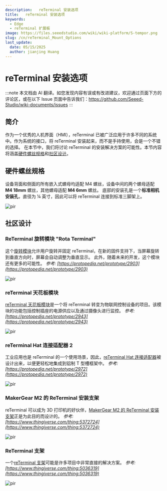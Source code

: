 ```yaml
---
description:   reTerminal 安装选项
title:   reTerminal 安装选项
keywords:
  - Edge
  - reTerminal 扩展板
image: https://files.seeedstudio.com/wiki/wiki-platform/S-tempor.png
slug: /cn/reTerminal_Mount_Options
last_update:
  date: 05/15/2025
  author: jianjing Huang
---
```


# reTerminal 安装选项

:::note
本文档由 AI 翻译。如您发现内容有误或有改进建议，欢迎通过页面下方的评论区，或在以下 Issue 页面中告诉我们：https://github.com/Seeed-Studio/wiki-documents/issues
:::

## 简介

作为一个优秀的人机界面（HMI），reTerminal 已被广泛应用于许多不同的系统中。作为系统的接口，将 reTerminal 安装起来，而不是手持使用，会是一个不错的选择。
在本节中，我们将讨论 reTerminal 的安装解决方案的可能性。本节内容将涵盖[硬件螺丝规格](https://wiki.seeedstudio.com/reTerminal_Mount_Options/#Hardware_Specification_of_the_Screw)和[社区设计](https://wiki.seeedstudio.com/reTerminal_Mount_Options/#Community_Design)。

## 硬件螺丝规格

设备背面和侧面的所有嵌入式螺母均适配 M4 螺丝，设备中间的两个螺母适配 **M4 18mm** 螺丝，其他螺母适配 **M4 6mm** 螺丝。
底部的安装孔是一个**标准相机安装孔**，直径为 ¼ 英寸，因此可以将 reTerminal 连接到标准三脚架上。
<p style={{textAlign: 'center'}}><img src="https://files.seeedstudio.com/wiki/reTerminal_Mount_Options/12.png" alt="pir" width={1000} height="auto"></img></p>

## 社区设计

### ReTerminal 旋转模块 "Rota Terminal"

这个[旋转模块](https://protopedia.net/prototype/2903)允许用户旋转并固定 reTerminal，在新的固件支持下，当屏幕旋转到垂直方向时，屏幕会自动调整为垂直显示。
此外，随着未来的开发，这个模块还有更多的可能性。
*参考: [https://protopedia.net/prototype/2903](https://protopedia.net/prototype/2903)*
<p style={{textAlign: 'center'}}><img src="https://files.seeedstudio.com/wiki/reTerminal_Mount_Options/5.png" alt="pir" width={1000} height="auto"></img></p>

### reTerminal 天花板模块

[reTerminal 天花板模块](https://protopedia.net/prototype/2943)是一个将 reTerminal 转变为物联网控制设备的项目。该模块的功能包括控制插座的电源供应以及通过摄像头进行监控。
*参考: [https://protopedia.net/prototype/2943](https://protopedia.net/prototype/2943)*
<p style={{textAlign: 'center'}}><img src="https://files.seeedstudio.com/wiki/reTerminal_Mount_Options/6.png" alt="pir" width={500} height="auto"></img></p>

### reTerminal Hat 连接适配器 2

工业应用也是 reTerminal 的一个使用场景，因此，[reTerminal Hat 连接适配器](https://protopedia.net/prototype/2972)被设计出来，以便更轻松地集成到铝制 T 型槽框架中。
*参考: [https://protopedia.net/prototype/2972](https://protopedia.net/prototype/2972)*
<p style={{textAlign: 'center'}}><img src="https://files.seeedstudio.com/wiki/reTerminal_Mount_Options/8.png" alt="pir" width={1000} height="auto"></img></p>

### MakerGear M2 的 ReTerminal 安装支架

reTerminal 可以成为 3D 打印机的好伙伴，[MakerGear M2 的 ReTerminal 安装支架](https://www.thingiverse.com/thing:5372724)正是为此目的而设计的。
*参考: [https://www.thingiverse.com/thing:5372724](https://www.thingiverse.com/thing:5372724)*
<p style={{textAlign: 'center'}}><img src="https://files.seeedstudio.com/wiki/reTerminal_Mount_Options/9.png" alt="pir" width={500} height="auto"></img></p>

### ReTerminal 支架

一个[reTerminal 支架](https://www.thingiverse.com/thing:5036319)可能是许多项目中非常直接的解决方案。
*参考: [https://www.thingiverse.com/thing:5036319](https://www.thingiverse.com/thing:5036319)*
<p style={{textAlign: 'center'}}><img src="https://files.seeedstudio.com/wiki/reTerminal_Mount_Options/10.png" alt="pir" width={500} height="auto"></img></p>